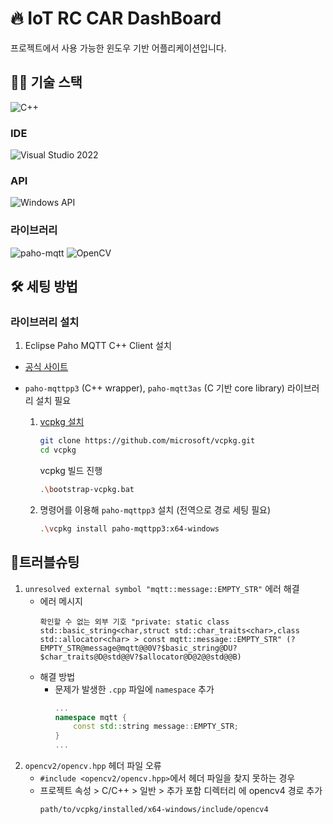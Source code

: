 # 🔥 IoT RC CAR DashBoard

프로젝트에서 사용 가능한 윈도우 기반 어플리케이션입니다.

## 🧑‍💻 기술 스택

![C++](https://img.shields.io/badge/C++-00599C?style=for-the-badge&logo=c%2b%2b&logoColor=white)

### IDE

![Visual Studio 2022](https://img.shields.io/badge/Visual%20Studio%202022-5C2D91?style=for-the-badge&logo=visualstudio&logoColor=white)

### API

![Windows API](https://img.shields.io/badge/Windows%20API-0078D6?style=for-the-badge&logo=windows&logoColor=white)

### 라이브러리

![paho-mqtt](https://img.shields.io/badge/paho--mqtt-000000?style=for-the-badge&logo=eclipse&logoColor=white)
![OpenCV](https://img.shields.io/badge/OpenCV-5C3EE8?style=for-the-badge&logo=opencv&logoColor=white) 


## 🛠️ 세팅 방법

### 라이브러리 설치

1. Eclipse Paho MQTT C++ Client 설치
- [공식 사이트](https://eclipse.dev/paho/)
- `paho-mqttpp3` (C++ wrapper), `paho-mqtt3as` (C 기반 core library) 라이브러리 설치 필요

    1. [vcpkg 설치](https://learn.microsoft.com/ko-kr/vcpkg/get_started/get-started-vs?pivots=shell-powershell)
        ```bash
        git clone https://github.com/microsoft/vcpkg.git
        cd vcpkg
        ```
        vcpkg 빌드 진행
        ```bash
        .\bootstrap-vcpkg.bat
        ```
    2. 명령어를 이용해 `paho-mqttpp3` 설치 (전역으로 경로 세팅 필요)
        ```bash
        .\vcpkg install paho-mqttpp3:x64-windows
        ```

##  📌트러블슈팅
1. `unresolved external symbol "mqtt::message::EMPTY_STR"` 에러 해결
    - 에러 메시지
        ```text
        확인할 수 없는 외부 기호 "private: static class std::basic_string<char,struct std::char_traits<char>,class std::allocator<char> > const mqtt::message::EMPTY_STR" (?EMPTY_STR@message@mqtt@@0V?$basic_string@DU?$char_traits@D@std@@V?$allocator@D@2@@std@@B)
        ```
    - 해결 방법
        - 문제가 발생한 `.cpp` 파일에 `namespace` 추가
            ```cpp
            ...
            namespace mqtt {
                const std::string message::EMPTY_STR;
            }
            ...
            ```
2. `opencv2/opencv.hpp` 헤더 파일 오류
    - `#include <opencv2/opencv.hpp>`에서 헤더 파일을 찾지 못하는 경우
    - 프로젝트 속성 > C/C++ > 일반 > 추가 포함 디렉터리 에 opencv4 경로 추가
        ```text
        path/to/vcpkg/installed/x64-windows/include/opencv4
        ```
